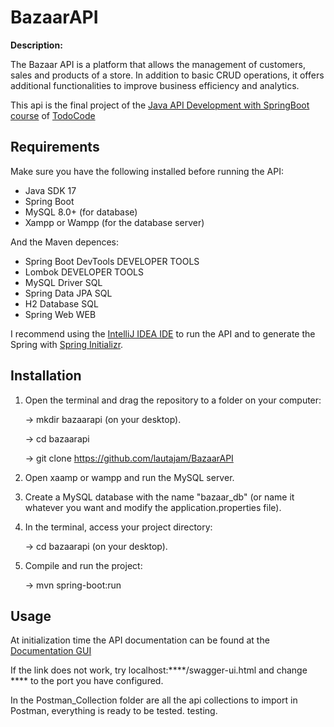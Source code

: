 # BazaarAPI

**Description:** 

The Bazaar API is a platform that allows the management of customers, sales and products of a store. 
In addition to basic CRUD operations, it offers additional functionalities to improve business efficiency and analytics.

This api is the final project of the [Java API Development with SpringBoot course](https://todocodeacademy.com/course/desarrollo-de-apis-con-spring-boot/) of [TodoCode](https://todocodeacademy.com/)

## Requirements

Make sure you have the following installed before running the API:

- Java SDK 17
- Spring Boot
- MySQL 8.0+ (for database)
- Xampp or Wampp (for the database server)

And the Maven depences:
- Spring Boot DevTools DEVELOPER TOOLS
- Lombok DEVELOPER TOOLS 
- MySQL Driver SQL
- Spring Data JPA SQL
- H2 Database SQL
- Spring Web WEB

I recommend using the [IntelliJ IDEA IDE](https://www.jetbrains.com/idea/)  to run the API and to generate the Spring with [Spring Initializr](https://start.spring.io/).

## Installation

1. Open the terminal and drag the repository to a folder on your computer:
  
    -> mkdir bazaarapi (on your desktop).

    -> cd bazaarapi

    -> git clone https://github.com/lautajam/BazaarAPI

4. Open xaamp or wampp and run the MySQL server.

5. Create a MySQL database with the name "bazaar_db" (or name it whatever you want and modify the application.properties file).

6. In the terminal, access your project directory:

   -> cd bazaarapi (on your desktop).

8. Compile and run the project:

   -> mvn spring-boot:run

## Usage
At initialization time the API documentation can be found at the [Documentation GUI](localhost:8080/swagger-ui.html) 

If the link does not work, try localhost:****/swagger-ui.html and change **** to the port you have configured.

In the Postman_Collection folder are all the api collections to import in Postman, everything is ready to be tested.
testing.
